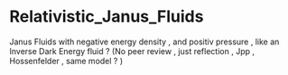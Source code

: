 # Relativistic_Janus_Fluids

Janus Fluids with negative energy density  , and positiv pressure , like an Inverse Dark Energy fluid ?
(No peer review , just reflection , Jpp , Hossenfelder , same model ? )
